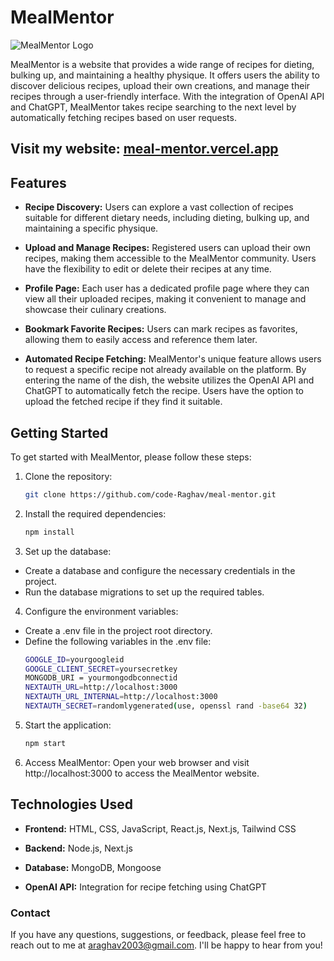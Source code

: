 # MealMentor

![MealMentor Logo](https://meal-mentor.vercel.app/_next/image?url=%2Fassets%2Fimages%2Flogo.png&w=32&q=75)

MealMentor is a website that provides a wide range of recipes for dieting, bulking up, and maintaining a healthy physique. It offers users the ability to discover delicious recipes, upload their own creations, and manage their recipes through a user-friendly interface. With the integration of OpenAI API and ChatGPT, MealMentor takes recipe searching to the next level by automatically fetching recipes based on user requests.

## Visit my website: [meal-mentor.vercel.app](https://meal-mentor.vercel.app/)

## Features

- **Recipe Discovery:** Users can explore a vast collection of recipes suitable for different dietary needs, including dieting, bulking up, and maintaining a specific physique.

- **Upload and Manage Recipes:** Registered users can upload their own recipes, making them accessible to the MealMentor community. Users have the flexibility to edit or delete their recipes at any time.

- **Profile Page:** Each user has a dedicated profile page where they can view all their uploaded recipes, making it convenient to manage and showcase their culinary creations.

- **Bookmark Favorite Recipes:** Users can mark recipes as favorites, allowing them to easily access and reference them later.

- **Automated Recipe Fetching:** MealMentor's unique feature allows users to request a specific recipe not already available on the platform. By entering the name of the dish, the website utilizes the OpenAI API and ChatGPT to automatically fetch the recipe. Users have the option to upload the fetched recipe if they find it suitable.

## Getting Started

To get started with MealMentor, please follow these steps:

1. Clone the repository:

   ```bash
   git clone https://github.com/code-Raghav/meal-mentor.git
   
2. Install the required dependencies:
    ```bash
    npm install
3. Set up the database:
  - Create a database and configure the necessary credentials in the project.
  - Run the database migrations to set up the required tables.
4. Configure the environment variables:
- Create a .env file in the project root directory.
- Define the following variables in the .env file:
  ```bash
  GOOGLE_ID=yourgoogleid
  GOOGLE_CLIENT_SECRET=yoursecretkey
  MONGODB_URI = yourmongodbconnectid
  NEXTAUTH_URL=http://localhost:3000
  NEXTAUTH_URL_INTERNAL=http://localhost:3000
  NEXTAUTH_SECRET=randomlygenerated(use, openssl rand -base64 32)
5. Start the application: 
   ```bash
   npm start   
6. Access MealMentor:
  Open your web browser and visit http://localhost:3000 to access the MealMentor website.
  
  
  ## Technologies Used

- **Frontend:** HTML, CSS, JavaScript, React.js, Next.js, Tailwind CSS

- **Backend:**  Node.js, Next.js

- **Database:** MongoDB, Mongoose

- **OpenAI API:** Integration for recipe fetching using ChatGPT
  
### Contact
If you have any questions, suggestions, or feedback, please feel free to reach out to me at araghav2003@gmail.com. I'll be happy to hear from you!
